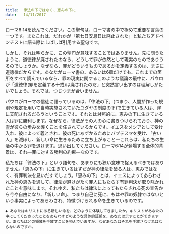 ```yaml
---
title:  律法の下ではなく、恵みの下に
date:   14/11/2017
---
```


ローマ6:14を読んでください。この聖句は、ローマ書の中で極めて重要な言葉の一つです。またこれは、だれかが「第七日安息日は廃止された」と私たちアドベンチストに語る際にしばしば引用する聖句です。

しかし、それは明らかに、この聖句が意味することではありません。先に問うたように、道徳律が廃されたのなら、どうして罪が依然として現実のものでありうるのでしょうか。なぜなら、罪がどういうものであるかを定義するのは、まさに道徳律だからです。あなたがローマ書の、あるいは6章だけでも、これまでの箇所をすべて読んでいるなら、罪の現実に関するこのような議論の最中に、パウロが「道徳律(罪を定義する十戒)は廃されたのだ」と突然言い出すのは理解しがたいでしょう。それでは、つじつまが合いません。

パウロがローマの信徒に語っているのは、「律法の下」(つまり、人間が作った規則や規定を用いて当時実施されていたユダヤの制度の下)で生きている人は、罪に支配されるだろうということです。それとは対照的に、恵みの下に生きている人は罪に勝利します。なぜなら、律法がその人の心に書きつけられており、神の霊が彼らの歩みを導くことを任されているからです。イエスをメシアとして受け入れ、彼によって義とされ、彼の死にあずかるためにバプテスマを受け、「古い人」を滅ぼし、新しい命に生きるために立ち上がること―これらは、私たちの生活の中から罪を退けます。思い出してください。ローマ6:14が登場する全体的背景は、それ―罪に対する勝利の約束―なのです。

私たちは「律法の下」という語句を、あまりにも狭い意味で捉えるべきではありません。「恵みの下」に生きているはずだが神の律法を破る人は、恵みではなく、有罪判決を見いだすでしょう。「恵みの下」とは、イエスによってあらわされた神の恵みを通して、律法が避けがたく罪人にもたらす有罪判決が取り除かれたことを意味します。それゆえ、私たちは律法によってもたらされる死の宣告から今や自由になり、「新しい命」、つまり自己に死に、もはや罪の奴隷ではないという事実によってあらわされ、特徴づけられる命を生きているのです。

`◆ あなたはキリストにある新しい命を、どのように体験してきましたか。キリストがあなたの中にしてくださったことをあらわすどのような具体的証拠を、あなたは示すことができますか。あなたはどの領域を手放すことを拒んでいますか。なぜあなたはそれを手放さなければならないのですか。`
